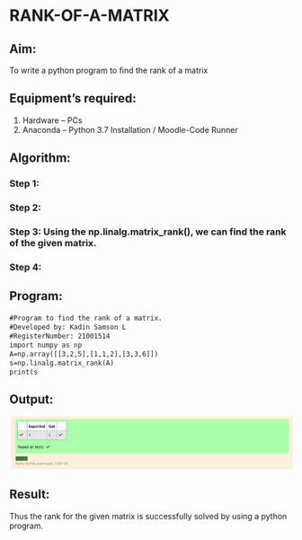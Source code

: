 # RANK-OF-A-MATRIX
## Aim:
To write a python program to find the rank of a matrix
## Equipment’s required:
1. 	Hardware – PCs
2. 	Anaconda – Python 3.7 Installation / Moodle-Code Runner
## Algorithm:
### Step 1: 
### Step 2: 
### Step 3: Using the np.linalg.matrix_rank(), we can find the rank of the given matrix.
### Step 4: 
## Program:
```  
#Program to find the rank of a matrix.
#Developed by: Kadin Samson L
#RegisterNumber: 21001514
import numpy as np
A=np.array([[3,2,5],[1,1,2],[3,3,6]])
s=np.linalg.matrix_rank(A)
print(s
```
## Output:
![github logo](maths2.png)
## Result:
Thus the rank for the given matrix is successfully solved by  using a python program.

